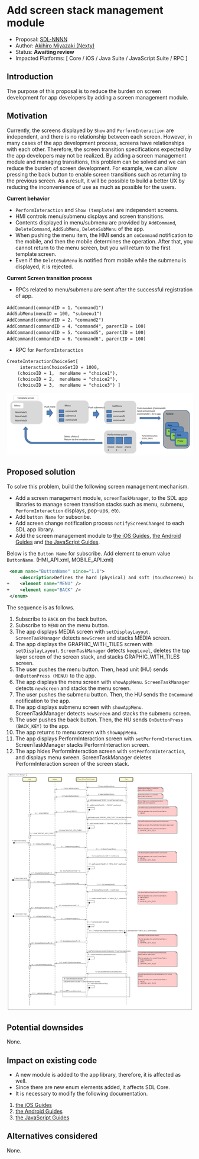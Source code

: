 # Add screen stack management module

* Proposal: [SDL-NNNN](NNNN-Add-screen-stack-management-module.md)
* Author: [Akihiro Miyazaki (Nexty)](https://github.com/Akihiro-Miyazaki)
* Status: **Awaiting review**
* Impacted Platforms: [ Core / iOS / Java Suite / JavaScript Suite / RPC ]

## Introduction
The purpose of this proposal is to reduce the burden on screen development for app developers by adding a screen management module.

## Motivation
Currently, the screens displayed by `Show` and `PerformInteraction` are independent, and there is no relationship between each screen. However, in many cases of the app development process, screens have relationships with each other. Therefore, the screen transition specifications expected by the app developers may not be realized. By adding a screen management module and managing transitions, this problem can be solved and we can reduce the burden of screen development. For example, we can allow pressing the back button to enable screen transitions such as returning to the previous screen. As a result, it will be possible to build a better UX by reducing the inconvenience of use as much as possible for the users.

<b>Current behavior</b>
 - `PerformInteraction` and `Show (template)` are independent screens.
 - HMI controls menu/submenu displays and screen transitions.
 - Contents displayed in menu/submenu are provided by `AddCommand`, `DeleteCommand`, `AddSubMenu`, `DeleteSubMenu` of the app.
 - When pushing the menu item, the HMI sends an `onCommand` notification to the mobile, and then the mobile determines the operation.
   After that, you cannot return to the menu screen, but you will return to the first template screen.
 - Even if the `DeleteSubMenu` is notified from mobile while the submenu is displayed, it is rejected.

<b>Current Screen transition process</b>

- RPCs related to menu/submenu are sent after the successful registration of app.
```
AddCommand(commandID = 1，"command1")
AddSubMenu(menuID = 100, "submenu1")
AddCommand(commandID = 2，"command2")
AddCommand(commandID = 4，"command4", parentID = 100)
AddCommand(commandID = 5，"command5", parentID = 100)
AddCommand(commandID = 6，"command6", parentID = 100)
```

- RPC for `PerformInteraction`
```
CreateInteractionChoiceSet[
	 interactionChoiceSetID = 1000,
	(choiceID = 1,  menuName = "choice1"),
	(choiceID = 2,  menuName = "choice2"),
	(choiceID = 3,  menuName = "choice3") ]
```

![Screen_transition_process.png](../assets/proposals/NNNN-Add-screen-stack-management-module/Screen_transition_process.png)

## Proposed solution
To solve this problem, build the following screen management mechanism.

- Add a screen management module, `screenTaskManager`, to the SDL app libraries to manage screen transition stacks such as menu, submenu, `PerformInteraction` displays, pop-ups, etc.
- Add `button Name` for subscribe.
- Add screen change notification process `notifyScreenChanged` to each SDL app library.
- Add the screen management module to [the iOS Guides](https://smartdevicelink.com/en/guides/iOS/displaying-a-user-interface/template-images/), [the Android Guides](https://smartdevicelink.com/en/guides/android/displaying-a-user-interface/main-screen-templates/) and [the JavaScript Guides](https://smartdevicelink.com/en/guides/javascript/displaying-a-user-interface/main-screen-templates/).

Below is the `Button Name` for subscribe.
Add element to enum value `ButtonName`. (HMI_API.xml, MOBILE_API.xml)

```xml
 <enum name="ButtonName" since="1.0">
     <description>Defines the hard (physical) and soft (touchscreen) buttons available from the module</description>
+    <element name="MENU" />
+    <element name="BACK" />
 </enum>

```

The sequence is as follows.

1. Subscribe to `BACK` on the back button.
2. Subscribe to `MENU` on the menu button.
3. The app displays MEDIA screen with `setDisplayLayout`. `ScreenTaskManager` detects `newScreen` and stacks MEDIA screen.
4. The app displays the GRAPHIC_WITH_TILES screen with `setDisplayLayout`. `ScreenTaskManager` detects `keepLevel`, deletes the top layer screen of the screen stack, and stacks GRAPHIC_WITH_TILES screen.
5. The user pushes the menu button. Then, head unit (HU) sends `OnButtonPress (MENU)` to the app.
6. The app displays the menu screen with `showAppMenu`. `ScreenTaskManager` detects `newScreen` and stacks the menu screen.
7. The user pushes the submenu button. Then, the HU sends the `OnCommand` notification to the app.
8. The app displays submenu screen with `showAppMenu`. ScreenTaskManager detects `newScreen` and stacks the submenu screen.
9. The user pushes the back button. Then, the HU sends `OnButtonPress (BACK_KEY)` to the app.
10. The app returns to menu screen with `showAppMenu`.
11. The app displays PerformInteraction screen with `setPerformInteraction`. ScreenTaskManager  stacks PerformInteraction screen.
12. The app hides PerformInteraction screen with `setPerformInteraction`, and displays menu svreen. ScreenTaskManager deletes PerformInteraction screen of the screen stack.

![new_sequence.png](../assets/proposals/NNNN-Add-screen-stack-management-module/new_sequence.png)

## Potential downsides
None.

## Impact on existing code

- A new module is added to the app library, therefore, it is affected as well.
- Since there are new enum elements added, it affects SDL Core.
- It is necessary to modify the following documentation.
1. [the iOS Guides](https://smartdevicelink.com/en/guides/iOS/displaying-a-user-interface/template-images/)
2. [the Android Guides](https://smartdevicelink.com/en/guides/android/displaying-a-user-interface/main-screen-templates/)
3. [the JavaScript Guides](https://smartdevicelink.com/en/guides/javascript/displaying-a-user-interface/main-screen-templates/)

## Alternatives considered
None.

